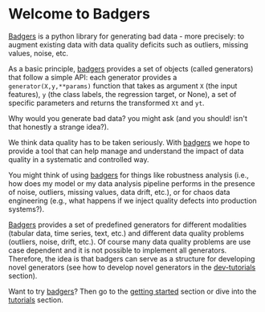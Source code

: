 # Welcome to Badgers

[Badgers](https://github.com/Fraunhofer-IESE/badgers) is a python library for generating bad data - more precisely: to augment existing data with data quality deficits such as outliers, missing values, noise, etc.

As a basic principle, [badgers](https://github.com/Fraunhofer-IESE/badgers) provides a set of objects (called generators) that follow a simple API: each generator provides a `generator(X,y,**params)` function that takes as argument `X` (the input features), `y` (the class labels, the regression target, or None), a set of specific parameters and returns the transformed `Xt` and `yt`.

Why would you generate bad data? you might ask (and you should! isn't that honestly a strange idea?).

We think data quality has to be taken seriously. With [badgers](https://github.com/Fraunhofer-IESE/badgers) we hope to provide a tool that can help manage and understand the impact of data quality in a systematic and controlled way.

You might think of using [badgers](https://github.com/Fraunhofer-IESE/badgers) for things like robustness analysis (i.e., how does my model or my data analysis pipeline performs in the presence of noise, outliers, missing values, data drift, etc.), or for chaos data engineering (e.g., what happens if we inject quality defects into production systems?).


[Badgers](https://github.com/Fraunhofer-IESE/badgers) provides a set of predefined generators for different modalities (tabular data, time series, text, etc.) and different data quality problems (outliers, noise, drift, etc.). Of course many data quality problems are use case dependent and it is not possible to implement all generators. Therefore, the idea is that badgers can serve as a structure for developing novel generators (see how to develop novel generators in the [dev-tutorials](../tutorials/Create-New-Tabular-Generators/) section).

 Want to try [badgers](https://github.com/Fraunhofer-IESE/badgers)? Then go to the [getting started](getting-started.md) section or dive into the [tutorials](../tutorials/Imbalance-Tabular-Data/) section.



